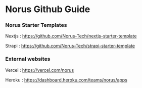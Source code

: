 # Norus Github Guide 

### Norus Starter Templates 

Nextjs : https://github.com/Norus-Tech/nextjs-starter-template

Strapi : https://github.com/Norus-Tech/strapi-starter-template


### External websites

Vercel : https://vercel.com/norus

Heroku : https://dashboard.heroku.com/teams/norus/apps



<!--

**Here are some ideas to get you started:**

🙋‍♀️ A short introduction - what is your organization all about?
🌈 Contribution guidelines - how can the community get involved?
👩‍💻 Useful resources - where can the community find your docs? Is there anything else the community should know?
🍿 Fun facts - what does your team eat for breakfast?
🧙 Remember, you can do mighty things with the power of [Markdown](https://docs.github.com/github/writing-on-github/getting-started-with-writing-and-formatting-on-github/basic-writing-and-formatting-syntax)
-->
